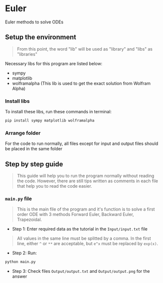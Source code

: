 # Euler
Euler methods to solve ODEs

## Setup the environment
> From this point, the word "lib" will be used as "library" and "libs" as "libraries"

Necessary libs for this program are listed below:
* sympy
* matplotlib
* wolframalpha (This lib is used to get the exact solution from Wolfram Alpha)

### Install libs
To install these libs, run these commands in terminal:

```bash
pip install sympy matplotlib wolframalpha
```

### Arrange folder
For the code to run normally, all files except for input and output files should be placed in the same folder

## Step by step guide
> This guide will help you to run the program normally without reading the code.
> However, there are still tips written as comments in each file that help you to read the code easier.

### `main.py` file
> This is the main file of the program and it's function is to solve a first order ODE with 3 methods
> Forward Euler, Backward Euler, Trapezoidal.

* Step 1: Enter required data as the tutorial in the `Input/input.txt` file
> All values in the same line must be splitted by a comma.
> In the first line, either `^` or `**` are acceptable, but `e^x` must be replaced by `exp(x)`.

* Step 2: Run:

```bash
python main.py
```

* Step 3: Check files `Output/output.txt` and `Output/output.png` for the answer

